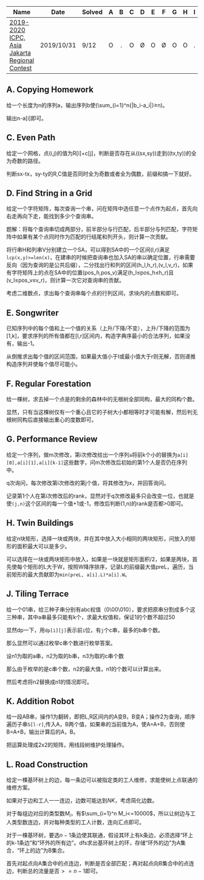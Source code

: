 | Name                                                         | Date       | Solved |  A   |  B   |  C   |  D   |  E   |  F   |  G   |  H   |  I   |  J   |  K   |  L   |
| ------------------------------------------------------------ | ---------- | ------ | :--: | :--: | :--: | :--: | :--: | :--: | :--: | :--: | :--: | :--: | :--: | :--: |
| [2019-2020 ICPC, Asia Jakarta Regional Contest](http://codeforces.com/contest/1252) | 2019/10/31 | 9/12   |  O   |  .   |  O   |  Ø   |  O   |  Ø   |  O   |  O   |  .   |  Ø   |  O   |  Ø   |


##  A. Copying Homework 

给一个长度为n的序列a，输出序列b使\(\sum_{i=1}^n{|b_i-a_i|}≥n\)。

输出n-a[i]即可。

##  C. Even Path 

给定一个网格，点(i,j)的值为R[i]+c[j]，判断是否存在从\((sx,sy)\)走到\((tx,ty)\)的全为奇数的路径。

判断sx-tx，sy-ty的R,C值是否同时全为奇数或者全为偶数，前缀和搞一下就好。

##  D. Find String in a Grid 

给定一个字符矩阵，每次查询一个串，问在矩阵中选任意一个点作为起点，首先向右走再向下走，能找到多少个查询串。

题解：将每个查询串切成两部分，前半部分与行匹配，后半部分与列匹配，字符矩阵中如果有某个点同时作为匹配的行结尾和列开头，则计算一次贡献。

将行串H和列串V分别建立一个SA，可以得到SA中的一个区间(l,r)满足`lcp(x,y)>=len(x)`，在建串的时候把查询串也加入SA的串以确定位置，行串需要反向（因为查询的是公共后缀），二分找出行和列的区间(h_l,h_r),(v_l,v_r)，如果有字符矩阵上的点在SA中的位置(pos_h,pos_v)满足\(h_l≤pos_h≤h_r\)且\(v_l≤pos_v≤v_r\)，则计算一次它对查询串的贡献。

考虑二维数点，求出每个查询串每个点的行列区间，求块内的点数和即可。

## E. Songwriter

已知序列中的每个值和上一个值的关系（上升/下降/不变），上升/下降的范围为[1,k]，要求序列的所有值都在[l,r]区间内，构造字典序最小的合法序列，如果没有，输出-1。

从倒推求出每个值的区间范围，如果最大值小于l或最小值大于r则无解，否则递推构造序列并使每个值尽可能小。

##  F. Regular Forestation 

给一棵树，求去掉一个点是的剩余的森林中的无根树全部同构，最大的同构个数。

显然，只有当这棵树仅有一个重心且它的子树大小都相等时才可能有解，然后判无根树同构后直接输出重心的度数即可。

## G. Performance Review

给定一个序列，做m次修改，第i次修改给出一个序列`a`将前k个小的替换为`a[i][0],a[i][1],a[i][k-1]`这些数字，问m次修改后初始的第1个人是否仍在序列中。

q次询问，每次修改第i次修改的第j个值，将其修改为x，并回答询问。

记录第1个人在第i次修改后的rank，显然对于q次修改最多只会改变一位，也就是使`(j,n)`这个区间的每一个值+1或-1，修改后判断(1,n)的rank是否都>0即可。

##  H. Twin Buildings 

给定n块矩形，选择一块或两块，并在其中放入大小相同的两块矩形，问放入的矩形的面积最大可以是多少。

可以选择在一块或两块矩形中放入，如果是一块就是矩形面积/2，如果是两块，首先使每个矩形的L大于W，按照W降序排序，记录L的前缀最大值preL，遍历，当前矩形的最大贡献即为`min(preL, a[i].L)*a[i].W`。

## J. Tiling Terrace

给一个01串，给三种子串分别有abc权值（0\00\010），要求把原串分割成多个这三种串，其中a串最多只能有k个，求最大权值和，保证1的个数不超过50

显然dp一下，用`dp[i][j]`表示前`i`位，有`j`个c串，最多的b串个数。

那么显然可以通过枚举c串个数进行枚举答案。

设n1为取的a串，n2为取的b串，n3为取的c串个数

那么由于枚举的是c串个数，n2的最大值，n1的个数可以计算出来。

然后考虑将n2替换成n1的情况即可。

##  K. Addition Robot 

给一段AB串，操作1为翻转，即把L,R区间内的A变B，B变A；操作2为查询，顺序遍历子串`S[l-r]`,传入A，B两个值，如果串的当前值为A，使A=A+B，否则使B=A+B，输出计算后的A，B。

把运算处理成2x2的矩阵，用线段树维护处理操作。

##  L. Road Construction

给定一棵基环树上的边，每一条边可以被指定类的工人维修，求能使树上点联通的维修方案。

如果对于边和工人一一连边，边数可能达到$NK$，考虑简化边数。

对于每组边对应的类型数$M_i$，有$\sum_{i=1}^n M_i<=10000$，所以让树边与工人类型数连边，并对每种类型的工人计数，连向汇点即可。

对于一棵基环树，要选$n-1$条边使其联通，假设其环上有k条边，必须选择“环上的k-1条边”和“环外的所有边”。dfs求出基环树上的环，存储“环外的边”为A集合，“环上的边”为B集合。

首先对起点向A集合中的点连边，判断是否全部匹配；再对起点向B集合中的点连边，判断总的流量是否$>=n-1$即可。
